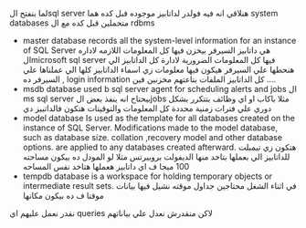 لما بنفتح الsql server 
هنلاقي انه فيه فولدر لداتابيز موجوده قبل كده 
هما system databases 
متحملين قبل كده مع ال rdbms

- master database 
	records all the system-level information for an instance of SQL Server
	هي داتابيز السيرفر بيخزن فيها كل المعلومات اللازمه لاداره الmicrosoft sql server
	فيها كل المعلومات الضرورية لادارة كل الداتابيز الي هنحطها علي السيرفر
	هيكون فيها معلومات زي اسماء الداتابيز كلها الي عملناها علي السيرفر ده , login information 
	كل الداتابيز الملفات بتاعتهم مخزنين فين ....
- msdb database 
	used b sql server agent for scheduling alerts and jobs 
	ال ms sql server
	بيحتاج انه ينفذ بعض الjobs
	مثلا باكاب او اي وظائف بتتكرر بشكل دوري علي فترات زمنية محددة 
	كل المعلومات والتوقيتات هتكون فالداتبيز دي
- model database
	Is used as the template for all databases created on the instance of SQL Server.
	Modifications made to the model database, such as database size. collation ,recovery
	model and other database options. are applied to any databases created afterward.
	هتكون زي تيمبلت للداتابيز الي بعملها 
	بتاخد منها الديفولت بروبيرتس 
	مثلا لو المودل ده بيكون مساحته 100 ميجا
	ف اي داتابيز هعملها هتاخد نفس المساحه 
- tempdb database
	is a workspace for holding temporary objects or intermediate result sets. في اثناء الشغل محتاجين جداول موقته نشيل فيها بيانات موقتا 
	ف ده بيكون مكانها 

نقدر نعمل عليهم اي queries 
لاكن منقدرش نعدل علي بياناتهم 
